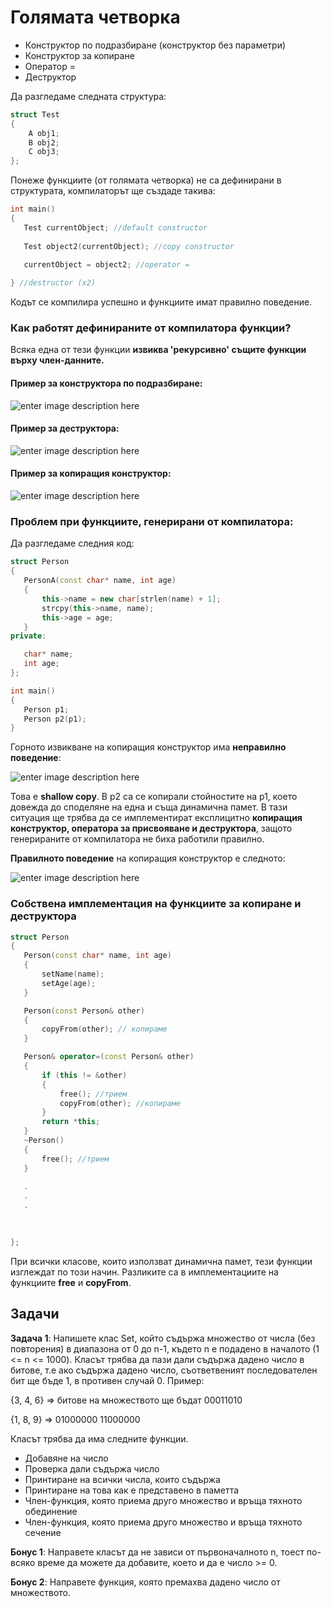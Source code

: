 # Голямата четворка

 - Конструктор по подразбиране (конструктор без параметри)
 - Конструктор за копиране
 - Оператор =
 - Деструктор
 
Да разгледаме следната структура:
```c++
struct Test
{	
	A obj1;
	B obj2;
	C obj3;
};
 ```
 Понеже функциите (от голямата четворка) не са дефинирани в структурата, компилаторът ще създаде такива:
 ```c++
int main()
{
	Test currentObject; //default constructor
	 
	Test object2(currentObject); //copy constructor
	 
	currentObject = object2; //operator =

} //destructor (x2)
 ```
 Кодът се компилира успешно и функциите имат правилно поведение.
###  Как работят дефинираните от компилатора функции?
 Всяка една от тези функции **извиква 'рекурсивно' същите функции върху член-данните.**
 ####  Пример за конструктора по подразбиране:
 
![enter image description here](https://i.ibb.co/smKkDpJ/def-constr.png)
 
  ####  Пример за деструктора:
![enter image description here](https://i.ibb.co/qNHfSTL/def-constr.png)

 ####  Пример за копиращия конструктор:
![enter image description here](https://i.ibb.co/QmCh9z6/cc.png)
### Проблем при функциите, генерирани от компилатора:

Да разгледаме следния код:

 ```c++
struct Person
{
	PersonA(const char* name, int age)
	{
		this->name = new char[strlen(name) + 1];
		strcpy(this->name, name);
		this->age = age;
	}
private:

	char* name;
	int age;
};

int main()
{
	Person p1;
	Person p2(p1);
}

 ```
 Горното извикване на копиращия конструктор има **неправилно поведение**:

![enter image description here](https://i.ibb.co/q5rfGBf/Capture.png)


Това е **shallow copy**. В p2 са се копирали стойностите на p1, което довежда до споделяне на една и съща динамична памет.
В тази ситуация ще трябва да се имплементират експлицитно **копиращия конструктор, оператора за присвояване и деструктора**, защото генерираните от компилатора не биха работили правилно.

**Правилното поведение** на копиращия конструктор е следното:

![enter image description here](https://i.ibb.co/XZq5rGT/33.png)

### Собствена имплементация на функциите за копиране и деструктора

 ```c++
struct Person
{
	Person(const char* name, int age)
	{
		setName(name);
		setAge(age);
	}

	Person(const Person& other)
	{	
		copyFrom(other); // копираме
	}

	Person& operator=(const Person& other)
	{
		if (this != &other)
		{
			free(); //трием
			copyFrom(other); //копираме
		}
		return *this;
	}
	~Person()
	{
		free(); //трием
	}
	
	.
	.
	.
	
	

};

 ```

При всички класове, които използват динамична памет, тези функции изглеждат по този начин. Разликите са в имплементациите на функциите **free** и **copyFrom**.

## Задачи
**Задача 1**: Напишете клас Set, който съдържа множество от числа (без повторения) в диапазона от 0 до n-1, където n е подадено в началото (1 <= n <= 1000). Класът трябва да пази дали съдържа дадено число в битове, т.е ако съдържа дадено число, съответвеният последователен бит ще бъде 1, в противен случай 0. Пример:

{3, 4, 6} => битове на множеството ще бъдат 00011010

{1, 8, 9} => 01000000 11000000

Класът трябва да има следните функции.

- Добавяне на число
- Проверка дали съдържа число
- Принтиране на всички числа, които съдържа
- Принтиране на това как е представено в паметта
- Член-функция, която приема друго множество и връща тяхното обединение
- Член-функция, която приема друго множество и връща тяхното сечение

**Бонус 1**: Направете класът да не зависи от първоначалното n, тоест по-всяко време да можете да добавите, което и да е число >= 0.

**Бонус 2**: Направете функция, която премахва дадено число от множеството.
